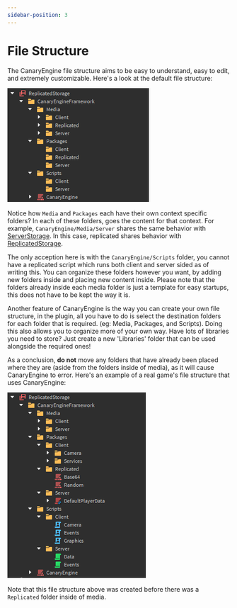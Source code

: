 ```yaml
---
sidebar-position: 3
---
```


# File Structure

The CanaryEngine file structure aims to be easy to understand, easy to edit, and extremely customizable. Here's a look at the default file structure:

![Default CanaryEngine file structure](images/default-explorer.png)

Notice how `Media` and `Packages` each have their own context specific folders? In each of these folders, goes the content for that context. For example, `CanaryEngine/Media/Server` shares the same behavior with [ServerStorage](https://create.roblox.com/docs/reference/engine/classes/ServerStorage). In this case, replicated shares behavior with [ReplicatedStorage](https://create.roblox.com/docs/reference/engine/classes/ReplicatedStorage).

The only acception here is with the `CanaryEngine/Scripts` folder, you cannot have a replicated script which runs both client and server sided as of writing this. You can organize these folders however you want, by adding new folders inside and placing new content inside. Please note that the folders already inside each media folder is just a template for easy startups, this does not have to be kept the way it is.

Another feature of CanaryEngine is the way you can create your own file structure, in the plugin, all you have to do is select the destination folders for each folder that is required. (eg: Media, Packages, and Scripts). Doing this also allows you to organize more of your own way. Have lots of libraries you need to store? Just create a new 'Libraries' folder that can be used alongside the required ones!

As a conclusion, **do not** move any folders that have already been placed where they are (aside from the folders inside of media), as it will cause CanaryEngine to error. Here's an example of a real game's file structure that uses CanaryEngine:

![Example of file structure](images/example-explorer.png)

Note that this file structure above was created before there was a `Replicated` folder inside of media.